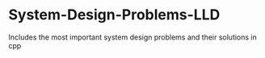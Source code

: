 # System-Design-Problems-LLD
Includes the most important system design problems and their solutions in cpp
